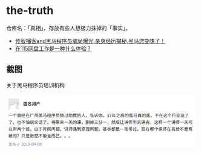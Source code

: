 # the-truth
仓库名：「真相」，存放有些人想极力抹掉的「事实」。

- [传智播客and黑马程序员骗局曝光,亲身经历揭秘,黑马您变味了！][1]
- [在115网盘工作是一种什么体验？][2]

[1]: http://www.8-008.com/newsDetail/7381.html
[2]: https://www.zhihu.com/question/27310956

## 截图

关于黑马程序员培训机构

![](001.png)
